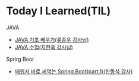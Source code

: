 # Today I Learned(TIL)

JAVA

- [JAVA 기초 베우기(류종우 강사님)](<https://github.com/Louis425/TIL/blob/main/JAVA/JAVA%20%EA%B8%B0%EC%B4%88%20%EB%B0%B0%EC%9A%B0%EA%B8%B0%20(%EC%9D%B8%EA%B0%95%20%EB%A5%98%EC%A2%85%EC%9A%B0%20%EA%B0%95%EC%82%AC%EB%8B%98).md>)
- [JAVA 수업(지헌욱 강사님)](<https://github.com/Louis425/TIL/blob/main/JAVA/JAVA%20%EC%88%98%EC%97%85%20(%EC%A7%80%ED%97%8C%EA%B5%AD%20%EA%B0%95%EC%82%AC%EB%8B%98).md>)

Sprirg Boor

- [배워서 바로 써먹는 Spring Boot(part.1)(한동석 강사)](<https://github.com/Louis425/TIL/blob/main/Spring%20Boot/%EB%B0%B0%EC%9B%8C%EC%84%9C%20%EB%B0%94%EB%A1%9C%20%EC%8D%A8%EB%A8%B9%EB%8A%94%20Spring%20Boot(part.1)%20(%ED%95%9C%EB%8F%99%EC%84%9D%20%EA%B0%95%EC%82%AC)%20.md>)
